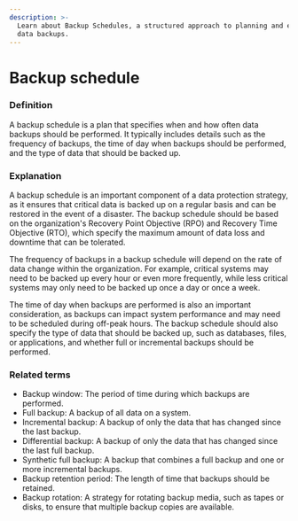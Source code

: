 ```yaml
---
description: >-
  Learn about Backup Schedules, a structured approach to planning and executing
  data backups.
---
```


# Backup schedule

### Definition

A backup schedule is a plan that specifies when and how often data backups should be performed. It typically includes details such as the frequency of backups, the time of day when backups should be performed, and the type of data that should be backed up.

### Explanation

A backup schedule is an important component of a data protection strategy, as it ensures that critical data is backed up on a regular basis and can be restored in the event of a disaster. The backup schedule should be based on the organization's Recovery Point Objective (RPO) and Recovery Time Objective (RTO), which specify the maximum amount of data loss and downtime that can be tolerated.

The frequency of backups in a backup schedule will depend on the rate of data change within the organization. For example, critical systems may need to be backed up every hour or even more frequently, while less critical systems may only need to be backed up once a day or once a week.

The time of day when backups are performed is also an important consideration, as backups can impact system performance and may need to be scheduled during off-peak hours. The backup schedule should also specify the type of data that should be backed up, such as databases, files, or applications, and whether full or incremental backups should be performed.

### Related terms

* Backup window: The period of time during which backups are performed.
* Full backup: A backup of all data on a system.
* Incremental backup: A backup of only the data that has changed since the last backup.
* Differential backup: A backup of only the data that has changed since the last full backup.
* Synthetic full backup: A backup that combines a full backup and one or more incremental backups.
* Backup retention period: The length of time that backups should be retained.
* Backup rotation: A strategy for rotating backup media, such as tapes or disks, to ensure that multiple backup copies are available.
